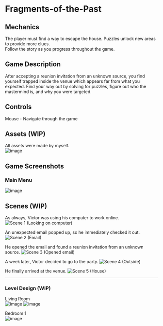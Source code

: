 # Fragments-of-the-Past

## Mechanics
The player must find a way to escape the house. Puzzles unlock new areas to provide more clues.<br />
Follow the story as you progress throughout the game.

## Game Description
After accepting a reunion invitation from an unknown source, you find yourself trapped inside the venue which appears far from what you expected. Find your way out by solving for puzzles, figure out who the mastermind is, and why you were targeted.

## Controls
Mouse - Navigate through the game

## Assets (WIP)
All assets were made by myself. <br />
![image](https://github.com/MikaLouise/Fragments-of-the-Past/assets/145468590/aa840db7-7733-4682-be0c-4eccbb5d3a03)


## Game Screenshots

### Main Menu
![image](https://github.com/MikaLouise/Fragments-of-the-Past/assets/145468590/d039f110-c110-4eec-aaec-4b83d2da2d35)

## Scenes (WIP)
As always, Victor was using his computer to work online.
![Scene 1 (Looking on computer)](https://github.com/MikaLouise/Fragments-of-the-Past/assets/145468590/4c0c1fac-1cf4-4814-a4d3-a81bc18f4a6f)

An unexpected email popped up, so he immediately checked it out.
![Scene 2 (Email)](https://github.com/MikaLouise/Fragments-of-the-Past/assets/145468590/e0b9566c-dbe4-47b1-8fcf-22b2106e885a)

He opened the email and found a reunion invitation from an unknown source.
![Scene 3 (Opened email)](https://github.com/MikaLouise/Fragments-of-the-Past/assets/145468590/113db42b-17ca-48a8-8cf7-c7162ec46083)

A week later, Victor decided to go to the party.
![Scene 4 (Outside)](https://github.com/MikaLouise/Fragments-of-the-Past/assets/145468590/6800303f-0335-4cb3-9a7b-bff9e5223226)

He finally arrived at the venue.
![Scene 5 (House)](https://github.com/MikaLouise/Fragments-of-the-Past/assets/145468590/3a259268-7a63-4b52-8629-f1fa0f302bb7)

-----------------

### Level Design (WIP)
Living Room <br /> ![image](https://github.com/MikaLouise/Fragments-of-the-Past/assets/145468590/70fd3ca9-eb08-488d-9932-2c9b7c95df36)
![image](https://github.com/MikaLouise/Fragments-of-the-Past/assets/145468590/72844ce0-5a63-4506-9fd5-41d1b6158ea0)


Bedroom 1 <br /> ![image](https://github.com/MikaLouise/Fragments-of-the-Past/assets/145468590/c8e47b9a-8152-4a7d-91e5-7d1ee96477b1)





